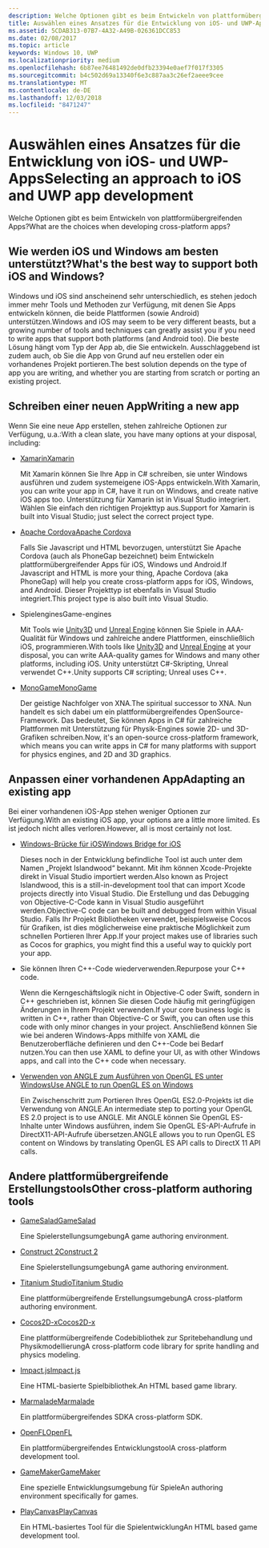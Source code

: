 ```yaml
---
description: Welche Optionen gibt es beim Entwickeln von plattformübergreifenden Apps?
title: Auswählen eines Ansatzes für die Entwicklung von iOS- und UWP-Apps
ms.assetid: 5CDAB313-07B7-4A32-A49B-026361DCC853
ms.date: 02/08/2017
ms.topic: article
keywords: Windows 10, UWP
ms.localizationpriority: medium
ms.openlocfilehash: 6b87ee76481492de0dfb23394e0aef7f017f3305
ms.sourcegitcommit: b4c502d69a13340f6e3c887aa3c26ef2aeee9cee
ms.translationtype: MT
ms.contentlocale: de-DE
ms.lasthandoff: 12/03/2018
ms.locfileid: "8471247"
---
```

# <a name="selecting-an-approach-to-ios-and-uwp-app-development"></a><span data-ttu-id="5ee71-104">Auswählen eines Ansatzes für die Entwicklung von iOS- und UWP-Apps</span><span class="sxs-lookup"><span data-stu-id="5ee71-104">Selecting an approach to iOS and UWP app development</span></span>


<span data-ttu-id="5ee71-105">Welche Optionen gibt es beim Entwickeln von plattformübergreifenden Apps?</span><span class="sxs-lookup"><span data-stu-id="5ee71-105">What are the choices when developing cross-platform apps?</span></span>

## <a name="whats-the-best-way-to-support-both-ios-and-windows"></a><span data-ttu-id="5ee71-106">Wie werden iOS und Windows am besten unterstützt?</span><span class="sxs-lookup"><span data-stu-id="5ee71-106">What's the best way to support both iOS and Windows?</span></span>

<span data-ttu-id="5ee71-107">Windows und iOS sind anscheinend sehr unterschiedlich, es stehen jedoch immer mehr Tools und Methoden zur Verfügung, mit denen Sie Apps entwickeln können, die beide Plattformen (sowie Android) unterstützen.</span><span class="sxs-lookup"><span data-stu-id="5ee71-107">Windows and iOS may seem to be very different beasts, but a growing number of tools and techniques can greatly assist you if you need to write apps that support both platforms (and Android too).</span></span> <span data-ttu-id="5ee71-108">Die beste Lösung hängt vom Typ der App ab, die Sie entwickeln. Ausschlaggebend ist zudem auch, ob Sie die App von Grund auf neu erstellen oder ein vorhandenes Projekt portieren.</span><span class="sxs-lookup"><span data-stu-id="5ee71-108">The best solution depends on the type of app you are writing, and whether you are starting from scratch or porting an existing project.</span></span>

## <a name="writing-a-new-app"></a><span data-ttu-id="5ee71-109">Schreiben einer neuen App</span><span class="sxs-lookup"><span data-stu-id="5ee71-109">Writing a new app</span></span>

<span data-ttu-id="5ee71-110">Wenn Sie eine neue App erstellen, stehen zahlreiche Optionen zur Verfügung, u.a.:</span><span class="sxs-lookup"><span data-stu-id="5ee71-110">With a clean slate, you have many options at your disposal, including:</span></span>

-   [<span data-ttu-id="5ee71-111">Xamarin</span><span class="sxs-lookup"><span data-stu-id="5ee71-111">Xamarin</span></span>](http://go.microsoft.com/fwlink/p/?LinkID=320484)

    <span data-ttu-id="5ee71-112">Mit Xamarin können Sie Ihre App in C# schreiben, sie unter Windows ausführen und zudem systemeigene iOS-Apps entwickeln.</span><span class="sxs-lookup"><span data-stu-id="5ee71-112">With Xamarin, you can write your app in C#, have it run on Windows, and create native iOS apps too.</span></span> <span data-ttu-id="5ee71-113">Unterstützung für Xamarin ist in Visual Studio integriert. Wählen Sie einfach den richtigen Projekttyp aus.</span><span class="sxs-lookup"><span data-stu-id="5ee71-113">Support for Xamarin is built into Visual Studio; just select the correct project type.</span></span>

-   [<span data-ttu-id="5ee71-114">Apache Cordova</span><span class="sxs-lookup"><span data-stu-id="5ee71-114">Apache Cordova</span></span>](http://go.microsoft.com/fwlink/p/?LinkID=400439)

    <span data-ttu-id="5ee71-115">Falls Sie Javascript und HTML bevorzugen, unterstützt Sie Apache Cordova (auch als PhoneGap bezeichnet) beim Entwickeln plattformübergreifender Apps für iOS, Windows und Android.</span><span class="sxs-lookup"><span data-stu-id="5ee71-115">If Javascript and HTML is more your thing, Apache Cordova (aka PhoneGap) will help you create cross-platform apps for iOS, Windows, and Android.</span></span> <span data-ttu-id="5ee71-116">Dieser Projekttyp ist ebenfalls in Visual Studio integriert.</span><span class="sxs-lookup"><span data-stu-id="5ee71-116">This project type is also built into Visual Studio.</span></span>

-   <span data-ttu-id="5ee71-117">Spielengines</span><span class="sxs-lookup"><span data-stu-id="5ee71-117">Game-engines</span></span>

    <span data-ttu-id="5ee71-118">Mit Tools wie [Unity3D](http://go.microsoft.com/fwlink/p/?LinkID=320479) und [Unreal Engine](http://go.microsoft.com/fwlink/p/?LinkID=394062) können Sie Spiele in AAA-Qualität für Windows und zahlreiche andere Plattformen, einschließlich iOS, programmieren.</span><span class="sxs-lookup"><span data-stu-id="5ee71-118">With tools like [Unity3D](http://go.microsoft.com/fwlink/p/?LinkID=320479) and [Unreal Engine](http://go.microsoft.com/fwlink/p/?LinkID=394062) at your disposal, you can write AAA-quality games for Windows and many other platforms, including iOS.</span></span> <span data-ttu-id="5ee71-119">Unity unterstützt C#-Skripting, Unreal verwendet C++.</span><span class="sxs-lookup"><span data-stu-id="5ee71-119">Unity supports C# scripting; Unreal uses C++.</span></span>

-   [<span data-ttu-id="5ee71-120">MonoGame</span><span class="sxs-lookup"><span data-stu-id="5ee71-120">MonoGame</span></span>](http://go.microsoft.com/fwlink/p/?LinkID=320483)

    <span data-ttu-id="5ee71-121">Der geistige Nachfolger von XNA.</span><span class="sxs-lookup"><span data-stu-id="5ee71-121">The spiritual successor to XNA.</span></span> <span data-ttu-id="5ee71-122">Nun handelt es sich dabei um ein plattformübergreifendes OpenSource-Framework. Das bedeutet, Sie können Apps in C# für zahlreiche Plattformen mit Unterstützung für Physik-Engines sowie 2D- und 3D-Grafiken schreiben.</span><span class="sxs-lookup"><span data-stu-id="5ee71-122">Now, it's an open-source cross-platform framework, which means you can write apps in C# for many platforms with support for physics engines, and 2D and 3D graphics.</span></span>

## <a name="adapting-an-existing-app"></a><span data-ttu-id="5ee71-123">Anpassen einer vorhandenen App</span><span class="sxs-lookup"><span data-stu-id="5ee71-123">Adapting an existing app</span></span>

<span data-ttu-id="5ee71-124">Bei einer vorhandenen iOS-App stehen weniger Optionen zur Verfügung.</span><span class="sxs-lookup"><span data-stu-id="5ee71-124">With an existing iOS app, your options are a little more limited.</span></span> <span data-ttu-id="5ee71-125">Es ist jedoch nicht alles verloren.</span><span class="sxs-lookup"><span data-stu-id="5ee71-125">However, all is most certainly not lost.</span></span>

-   [<span data-ttu-id="5ee71-126">Windows-Brücke für iOS</span><span class="sxs-lookup"><span data-stu-id="5ee71-126">Windows Bridge for iOS</span></span>](https://go.microsoft.com/fwlink/p/?LinkId=619014)

    <span data-ttu-id="5ee71-127">Dieses noch in der Entwicklung befindliche Tool ist auch unter dem Namen „Projekt Islandwood“ bekannt. Mit ihm können Xcode-Projekte direkt in Visual Studio importiert werden.</span><span class="sxs-lookup"><span data-stu-id="5ee71-127">Also known as Project Islandwood, this is a still-in-development tool that can import Xcode projects directly into Visual Studio.</span></span> <span data-ttu-id="5ee71-128">Die Erstellung und das Debugging von Objective-C-Code kann in Visual Studio ausgeführt werden.</span><span class="sxs-lookup"><span data-stu-id="5ee71-128">Objective-C code can be built and debugged from within Visual Studio.</span></span> <span data-ttu-id="5ee71-129">Falls Ihr Projekt Bibliotheken verwendet, beispielsweise Cocos für Grafiken, ist dies möglicherweise eine praktische Möglichkeit zum schnellen Portieren Ihrer App.</span><span class="sxs-lookup"><span data-stu-id="5ee71-129">If your project makes use of libraries such as Cocos for graphics, you might find this a useful way to quickly port your app.</span></span>

-   <span data-ttu-id="5ee71-130">Sie können Ihren C++-Code wiederverwenden.</span><span class="sxs-lookup"><span data-stu-id="5ee71-130">Repurpose your C++ code.</span></span>

    <span data-ttu-id="5ee71-131">Wenn die Kerngeschäftslogik nicht in Objective-C oder Swift, sondern in C++ geschrieben ist, können Sie diesen Code häufig mit geringfügigen Änderungen in Ihrem Projekt verwenden.</span><span class="sxs-lookup"><span data-stu-id="5ee71-131">If your core business logic is written in C++, rather than Objective-C or Swift, you can often use this code with only minor changes in your project.</span></span> <span data-ttu-id="5ee71-132">Anschließend können Sie wie bei anderen Windows-Apps mithilfe von XAML die Benutzeroberfläche definieren und den C++-Code bei Bedarf nutzen.</span><span class="sxs-lookup"><span data-stu-id="5ee71-132">You can then use XAML to define your UI, as with other Windows apps, and call into the C++ code when necessary.</span></span>

-   [<span data-ttu-id="5ee71-133">Verwenden von ANGLE zum Ausführen von OpenGL ES unter Windows</span><span class="sxs-lookup"><span data-stu-id="5ee71-133">Use ANGLE to run OpenGL ES on Windows</span></span>](http://go.microsoft.com/fwlink/p/?linkid=618387)

    <span data-ttu-id="5ee71-134">Ein Zwischenschritt zum Portieren Ihres OpenGL ES2.0-Projekts ist die Verwendung von ANGLE.</span><span class="sxs-lookup"><span data-stu-id="5ee71-134">An intermediate step to porting your OpenGL ES 2.0 project is to use ANGLE.</span></span> <span data-ttu-id="5ee71-135">Mit ANGLE können Sie OpenGL ES-Inhalte unter Windows ausführen, indem Sie OpenGL ES-API-Aufrufe in DirectX11-API-Aufrufe übersetzen.</span><span class="sxs-lookup"><span data-stu-id="5ee71-135">ANGLE allows you to run OpenGL ES content on Windows by translating OpenGL ES API calls to DirectX 11 API calls.</span></span>

## <a name="other-cross-platform-authoring-tools"></a><span data-ttu-id="5ee71-136">Andere plattformübergreifende Erstellungstools</span><span class="sxs-lookup"><span data-stu-id="5ee71-136">Other cross-platform authoring tools</span></span>

-   [<span data-ttu-id="5ee71-137">GameSalad</span><span class="sxs-lookup"><span data-stu-id="5ee71-137">GameSalad</span></span>](http://go.microsoft.com/fwlink/p/?LinkID=320480)

    <span data-ttu-id="5ee71-138">Eine Spielerstellungsumgebung</span><span class="sxs-lookup"><span data-stu-id="5ee71-138">A game authoring environment.</span></span>

-   [<span data-ttu-id="5ee71-139">Construct 2</span><span class="sxs-lookup"><span data-stu-id="5ee71-139">Construct 2</span></span>]( http://go.microsoft.com/fwlink/p/?LinkID=320481)

    <span data-ttu-id="5ee71-140">Eine Spielerstellungsumgebung</span><span class="sxs-lookup"><span data-stu-id="5ee71-140">A game authoring environment.</span></span>

-   [<span data-ttu-id="5ee71-141">Titanium Studio</span><span class="sxs-lookup"><span data-stu-id="5ee71-141">Titanium Studio</span></span>](http://go.microsoft.com/fwlink/p/?LinkID=320482)

    <span data-ttu-id="5ee71-142">Eine plattformübergreifende Erstellungsumgebung</span><span class="sxs-lookup"><span data-stu-id="5ee71-142">A cross-platform authoring environment.</span></span>

-   [<span data-ttu-id="5ee71-143">Cocos2D-x</span><span class="sxs-lookup"><span data-stu-id="5ee71-143">Cocos2D-x</span></span>](http://go.microsoft.com/fwlink/p/?LinkID=320485)

    <span data-ttu-id="5ee71-144">Eine plattformübergreifende Codebibliothek zur Spritebehandlung und Physikmodellierung</span><span class="sxs-lookup"><span data-stu-id="5ee71-144">A cross-platform code library for sprite handling and physics modeling.</span></span>

-   [<span data-ttu-id="5ee71-145">Impact.js</span><span class="sxs-lookup"><span data-stu-id="5ee71-145">Impact.js</span></span>](http://go.microsoft.com/fwlink/p/?LinkID=320486)

    <span data-ttu-id="5ee71-146">Eine HTML-basierte Spielbibliothek.</span><span class="sxs-lookup"><span data-stu-id="5ee71-146">An HTML based game library.</span></span>

-   [<span data-ttu-id="5ee71-147">Marmalade</span><span class="sxs-lookup"><span data-stu-id="5ee71-147">Marmalade</span></span>](http://go.microsoft.com/fwlink/p/?LinkID=320487)

    <span data-ttu-id="5ee71-148">Ein plattformübergreifendes SDK</span><span class="sxs-lookup"><span data-stu-id="5ee71-148">A cross-platform SDK.</span></span>

-   [<span data-ttu-id="5ee71-149">OpenFL</span><span class="sxs-lookup"><span data-stu-id="5ee71-149">OpenFL</span></span>](http://go.microsoft.com/fwlink/p/?LinkID=320488)

    <span data-ttu-id="5ee71-150">Ein plattformübergreifendes Entwicklungstool</span><span class="sxs-lookup"><span data-stu-id="5ee71-150">A cross-platform development tool.</span></span>

-   [<span data-ttu-id="5ee71-151">GameMaker</span><span class="sxs-lookup"><span data-stu-id="5ee71-151">GameMaker</span></span>](http://go.microsoft.com/fwlink/p/?LinkID=320490)

    <span data-ttu-id="5ee71-152">Eine spezielle Entwicklungsumgebung für Spiele</span><span class="sxs-lookup"><span data-stu-id="5ee71-152">An authoring environment specifically for games.</span></span>

-   [<span data-ttu-id="5ee71-153">PlayCanvas</span><span class="sxs-lookup"><span data-stu-id="5ee71-153">PlayCanvas</span></span>](http://go.microsoft.com/fwlink/p/?LinkID=394061)

    <span data-ttu-id="5ee71-154">Ein HTML-basiertes Tool für die Spielentwicklung</span><span class="sxs-lookup"><span data-stu-id="5ee71-154">An HTML based game development tool.</span></span>

